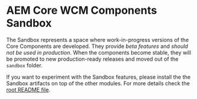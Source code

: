 # AEM Core WCM Components Sandbox

The Sandbox represents a space where work-in-progress versions of the Core Components are developed. They provide _beta features_ and _should not be used in production_. When the components become stable, they will be promoted to new production-ready releases and moved out of the `sandbox` folder.

If you want to experiment with the Sandbox features, please install the the Sandbox artifacts on top of the other modules. For more details check the [root README file](../README.md).
